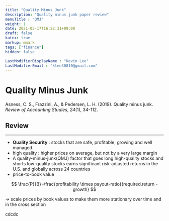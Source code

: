 ```yaml
---
title: "Quality Minus Junk"
description: "Quality minus junk paper review"
menuTitle : "QMJ"
weight: 1
date: 2021-05-17T16:22:31+09:00
draft: false
katex: true
markup: mmark
tags: ["finance"]
hidden: false

LastModifierDisplayName : "Kevin Lee"
LastModifierEmail : "klee30810@gmail.com"
---
```


# Quality Minus Junk

Asness, C. S., Frazzini, A., & Pedersen, L. H. (2019). Quality minus junk. *Review of Accounting Studies*, *24*(1), 34-112.

## Review

---

- **Quality Security** : stocks that are safe, profitable, growing and well managed.
- high quality : higher prices on average, but not by a very large margin
- A quality-minus-junk(QMJ) factor that goes long high-quality stocks and shorts low-quality stocks earns significant risk-adjusted returns in the U.S. and globally across 24 countries
- price-to-book value

$$ \frac{P}{B}=\frac{profitability \times payout-ratio}{required.return - growth} $$

→ scale prices by book values to make them more stationary over time and in the cross section



cdcdc